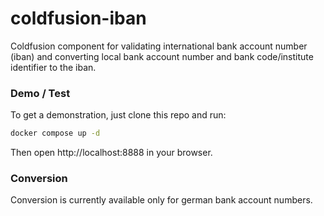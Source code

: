 # coldfusion-iban

Coldfusion component for validating international bank account number (iban) and converting local bank account number and bank code/institute identifier to the iban.

### Demo / Test

To get a demonstration, just clone this repo and run:
```sh
docker compose up -d
```
Then open http://localhost:8888 in your browser.

### Conversion

Conversion is currently available only for german bank account numbers.